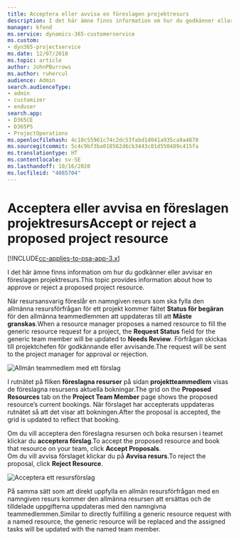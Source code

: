```yaml
---
title: Acceptera eller avvisa en föreslagen projektresurs
description: I det här ämne finns information om hur du godkänner eller avvisar en föreslagen projektresurs.
manager: kfend
ms.service: dynamics-365-customerservice
ms.custom:
- dyn365-projectservice
ms.date: 12/07/2018
ms.topic: article
author: JohnPBurrows
ms.author: ruhercul
audience: Admin
search.audienceType:
- admin
- customizer
- enduser
search.app:
- D365CE
- D365PS
- ProjectOperations
ms.openlocfilehash: 4c10c55961c74c2dc53fabd1d041a935ca9a4870
ms.sourcegitcommit: 5c4c9bf3ba018562d6cb3443c01d550489c415fa
ms.translationtype: HT
ms.contentlocale: sv-SE
ms.lasthandoff: 10/16/2020
ms.locfileid: "4085704"
---
```

# <a name="accept-or-reject-a-proposed-project-resource"></a><span data-ttu-id="8ec86-103">Acceptera eller avvisa en föreslagen projektresurs</span><span class="sxs-lookup"><span data-stu-id="8ec86-103">Accept or reject a proposed project resource</span></span>

[!INCLUDE[cc-applies-to-psa-app-3.x](../includes/cc-applies-to-psa-app-3x.md)]

<span data-ttu-id="8ec86-104">I det här ämne finns information om hur du godkänner eller avvisar en föreslagen projektresurs.</span><span class="sxs-lookup"><span data-stu-id="8ec86-104">This topic provides information about how to approve or reject a proposed project resource.</span></span>

<span data-ttu-id="8ec86-105">När resursansvarig föreslår en namngiven resurs som ska fylla den allmänna resursförfrågan för ett projekt kommer fältet **Status för begäran** för den allmänna teammedlemmen att uppdateras till att **Måste granskas**.</span><span class="sxs-lookup"><span data-stu-id="8ec86-105">When a resource manager proposes a named resource to fill the generic resource request for a project, the **Request Status** field for the generic team member will be updated to **Needs Review**.</span></span> <span data-ttu-id="8ec86-106">Förfrågan skickas till projektchefen för godkännande eller avvisande.</span><span class="sxs-lookup"><span data-stu-id="8ec86-106">The request will be sent to the project manager for approval or rejection.</span></span>

![Allmän teammedlem med ett förslag](media/RM-how-to-19.png)

<span data-ttu-id="8ec86-108">I rutnätet på fliken **föreslagna resurser** på sidan **projektteammedlem** visas de föreslagna resursens aktuella bokningar.</span><span class="sxs-lookup"><span data-stu-id="8ec86-108">The grid on the **Proposed Resources** tab on the **Project Team Member** page shows the proposed resource’s current bookings.</span></span> <span data-ttu-id="8ec86-109">När förslaget har accepterats uppdateras rutnätet så att det visar att bokningen.</span><span class="sxs-lookup"><span data-stu-id="8ec86-109">After the proposal is accepted, the grid is updated to reflect that booking.</span></span> 

<span data-ttu-id="8ec86-110">Om du vill acceptera den föreslagna resursen och boka resursen i teamet klickar du **acceptera förslag**.</span><span class="sxs-lookup"><span data-stu-id="8ec86-110">To accept the proposed resource and book that resource on your team, click **Accept Proposals**.</span></span>  
<span data-ttu-id="8ec86-111">Om du vill avvisa förslaget klickar du på **Avvisa resurs**.</span><span class="sxs-lookup"><span data-stu-id="8ec86-111">To reject the proposal, click **Reject Resource**.</span></span>

![Acceptera ett resursförslag](media/RM-how-to-20.png) 

<span data-ttu-id="8ec86-113">På samma sätt som att direkt uppfylla en allmän resursförfrågan med en namngiven resurs kommer den allmänna resursen att ersättas och de tilldelade uppgifterna uppdateras med den namngivna teammedlemmen.</span><span class="sxs-lookup"><span data-stu-id="8ec86-113">Similar to directly fulfilling a generic resource request with a named resource, the generic resource will be replaced and the assigned tasks will be updated with the named team member.</span></span>
